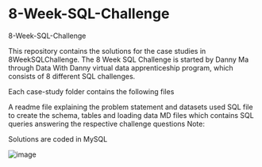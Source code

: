 # 8-Week-SQL-Challenge
 8-Week-SQL-Challenge

This repository contains the solutions for the case studies in 8WeekSQLChallenge. The 8 Week SQL Challenge is started by Danny Ma through Data With Danny virtual data apprenticeship program, which consists of 8 different SQL challenges.

Each case-study folder contains the following files

A readme file explaining the problem statement and datasets used
SQL file to create the schema, tables and loading data
MD files which contains SQL queries answering the respective challenge questions
Note:

Solutions are coded in MySQL

![image](https://user-images.githubusercontent.com/78766553/202337360-d61844ef-88af-443d-9887-0fdba29ca264.png)

